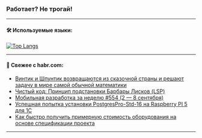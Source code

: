 ### Работает? Не трогай!

---
<!--
#### 🛠️ Technical stack:

![Java](https://img.shields.io/badge/Java-informational?logo=Oracle&style=flat&logoColor=white&color=FF4500)
![Kotlin](https://img.shields.io/badge/Kotlin-informational?logo=Kotlin&style=flat&logoColor=white&color=774D97)
![TS](https://img.shields.io/badge/TypeScript-informational?logo=typeScript&style=flat&logoColor=black&color=017acc)
![Python](https://img.shields.io/badge/Python-informational?logo=Python&style=flat&logoColor=black&color=ffdd54) <br>
![Spring](https://img.shields.io/badge/Spring-informational?logo=Spring&style=flat&logoColor=white&color=6DB33F) 
![SpringBoot](https://img.shields.io/badge/SpringBoot-informational?logo=SpringBoot&style=flat&logoColor=white&color=6DB33F)
![Nest](https://img.shields.io/badge/NestJS-informational?logo=NestJS&style=flat&logoColor=white&color=E0234E) 
![NodeJS](https://img.shields.io/badge/NodeJS-informational?logo=node.js&style=flat&logoColor=white&color=70A760)<br>
![PostgreSQL](https://img.shields.io/badge/PostgreSQL-informational?logo=PostgreSQL&style=flat&logoColor=white&color=DAA520)
![MongoDB](https://img.shields.io/badge/MongoDB-informational?logo=MongoDB&style=flat&logoColor=white&color=870000)
![Apache](https://img.shields.io/badge/Apache-informational?logo=apache&style=flat&logoColor=white&color=f74e28)

___ 
-->

#### 🛠️ Используемые языки:

[![Top Langs](https://github-readme-stats-u2qms2cxw-advtsettinggmailcoms-projects.vercel.app/api/top-langs/?username=zloylis&langs_count=10&hide_title=true&title_color=e6edf3&size_weight=0.5&count_weight=0.5&layout=compact&hide_progress=true&hide_border=true&theme=dracula)](https://github.com/zloylis)

<!---


####  :octocat:&nbsp;&nbsp; Статистика:

![GitHub stats](https://github-readme-stats-u2qms2cxw-advtsettinggmailcoms-projects.vercel.app/api?username=zloylis&show_icons=true&hide_border=true&theme=dracula&title_color=e6edf3&include_all_commits=true&count_private=true&hide_rank=false&hide_title=true&rank_icon=github)
-->
---

#### 💬 Свежее с habr.com:

<!-- BLOG-POST-LIST:START -->
- [Винтик и Шпунтик возвращаются из сказочной страны и решают задачу в мире самой обычной математики](https://habr.com/ru/articles/841668/?utm_source=habrahabr&utm_medium=rss&utm_campaign=841668)
- [Чистый код: Принцип подстановки Барбары Лисков &lpar;LSP&rpar;](https://habr.com/ru/articles/838458/?utm_source=habrahabr&utm_medium=rss&utm_campaign=838458)
- [Мобильная разработка за неделю #554 &lpar;2 — 8 сентября&rpar;](https://habr.com/ru/companies/productivity_inside/articles/841772/?utm_source=habrahabr&utm_medium=rss&utm_campaign=841772)
- [Успешная попытка установки PostgresPro-Std-16 на Raspberry PI 5 для 1С](https://habr.com/ru/articles/841676/?utm_source=habrahabr&utm_medium=rss&utm_campaign=841676)
- [Как быстро получить примерную стоимость оборудования на основе спецификации проекта](https://habr.com/ru/articles/837616/?utm_source=habrahabr&utm_medium=rss&utm_campaign=837616)
<!-- BLOG-POST-LIST:END -->

---

